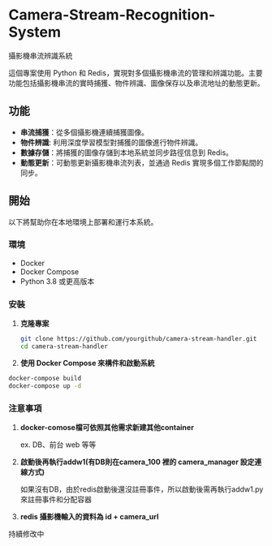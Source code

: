 # Camera-Stream-Recognition-System
攝影機串流辨識系統

這個專案使用 Python 和 Redis，實現對多個攝影機串流的管理和辨識功能。主要功能包括攝影機串流的實時捕獲、物件辨識、圖像保存以及串流地址的動態更新。


## 功能

- **串流捕獲**：從多個攝影機連續捕獲圖像。
- **物件辨識**: 利用深度學習模型對捕獲的圖像進行物件辨識。
- **數據存儲**：將捕獲的圖像存儲到本地系統並同步路徑信息到 Redis。
- **動態更新**：可動態更新攝影機串流列表，並通過 Redis 實現多個工作節點間的同步。

## 開始

以下將幫助你在本地環境上部署和運行本系統。

### 環境

- Docker
- Docker Compose
- Python 3.8 或更高版本

### 安裝

1. **克隆專案**

   ```bash
   git clone https://github.com/yourgithub/camera-stream-handler.git
   cd camera-stream-handler

2.  **使用 Docker Compose 來構件和啟動系統**
   ```bash
   docker-compose build
   docker-compose up -d
   ```

### 注意事項

1. **docker-comose檔可依照其他需求新建其他container**

   ex. DB、前台 web 等等


3. **啟動後再執行addw1(有DB則在camera_100 裡的 camera_manager 設定連線方式)**

   如果沒有DB，由於redis啟動後還沒註冊事件，所以啟動後需再執行addw1.py來註冊事件和分配容器

3. **redis 攝影機輸入的資料為 id + camera_url**




持續修改中
